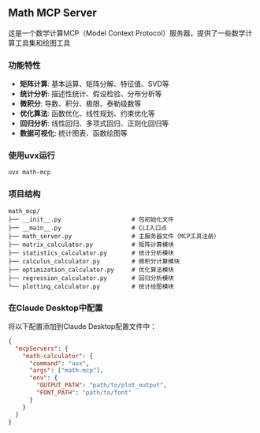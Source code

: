 ## Math MCP Server

这是一个数学计算MCP（Model Context Protocol）服务器，提供了一些数学计算工具集和绘图工具

### 功能特性

- **矩阵计算**: 基本运算、矩阵分解、特征值、SVD等
- **统计分析**: 描述性统计、假设检验、分布分析等
- **微积分**: 导数、积分、极限、泰勒级数等
- **优化算法**: 函数优化、线性规划、约束优化等
- **回归分析**: 线性回归、多项式回归、正则化回归等
- **数据可视化**: 统计图表、函数绘图等

### 使用uvx运行

```bash
uvx math-mcp
```

### 项目结构

```
math_mcp/
├── __init__.py                    # 包初始化文件
├── __main__.py                    # CLI入口点
├── math_server.py                 # 主服务器文件（MCP工具注册）
├── matrix_calculator.py           # 矩阵计算模块
├── statistics_calculator.py       # 统计分析模块
├── calculus_calculator.py         # 微积分计算模块
├── optimization_calculator.py     # 优化算法模块
├── regression_calculator.py       # 回归分析模块
└── plotting_calculator.py         # 统计绘图模块
```

### 在Claude Desktop中配置

将以下配置添加到Claude Desktop配置文件中：

```json
{
  "mcpServers": {
    "math-calculator": {
      "command": "uvx",
      "args": ["math-mcp"],
      "env": {
        "OUTPUT_PATH": "path/to/plot_output",
        "FONT_PATH": "path/to/font"
      }
    }
  }
}
```